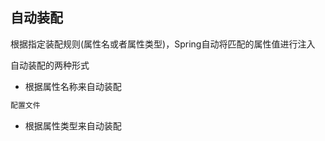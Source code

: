## 自动装配  
根据指定装配规则(属性名或者属性类型)，Spring自动将匹配的属性值进行注入  
  
自动装配的两种形式  
+ 根据属性名称来自动装配  
```java
配置文件


```
+ 根据属性类型来自动装配  